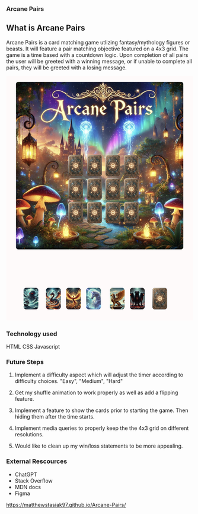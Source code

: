 ### Arcane Pairs

## What is Arcane Pairs

Arcane Pairs is a card matching game utlizing fantasy/mythology figures or beasts. It will feature a pair matching objective featured on a 4x3 grid. The game is a time based with a countdown logic.
Upon completion of all pairs the user will be greeted with a winning message, or if unable to complete all pairs, they will be greeted with a losing message.

![image](./assets/WireFrame.png)

### Technology used

HTML
CSS
Javascript

### Future Steps

1. Implement a difficulty aspect which will adjust the timer according to difficulty choices. "Easy", "Medium", "Hard"

2. Get my shuffle animation to work properly as well as add a flipping feature.

3. Implement a feature to show the cards prior to starting the game. Then hiding them after the time starts.

4. Implement media queries to properly keep the the 4x3 grid on different resolutions.

5. Would like to clean up my win/loss statements to be more appealing.

### External Rescources

- ChatGPT
- Stack Overflow
- MDN docs
- Figma

https://matthewstasiak97.github.io/Arcane-Pairs/
